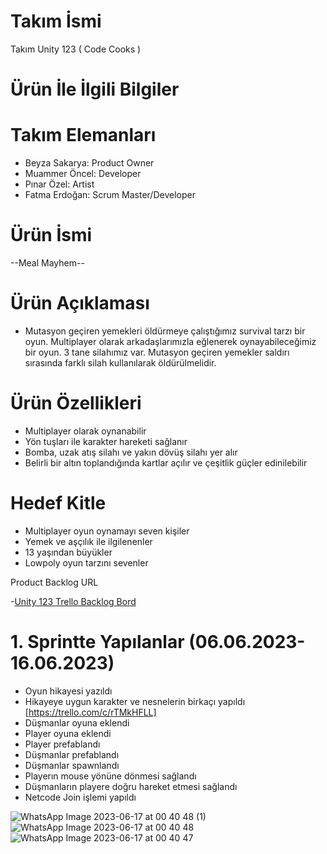 # Takım İsmi
Takım Unity 123 
( Code Cooks )

# Ürün İle İlgili Bilgiler
# Takım Elemanları
- Beyza Sakarya: Product Owner
- Muammer Öncel: Developer
- Pınar Özel: Artist
- Fatma Erdoğan: Scrum Master/Developer

# Ürün İsmi
--Meal Mayhem--

# Ürün Açıklaması
- Mutasyon geçiren yemekleri öldürmeye çalıştığımız survival tarzı bir oyun. Multiplayer olarak arkadaşlarımızla eğlenerek oynayabileceğimiz bir oyun. 3 tane silahımız var. Mutasyon geçiren yemekler saldırı sırasında farklı silah kullanılarak öldürülmelidir. 

# Ürün Özellikleri
- Multiplayer olarak oynanabilir
- Yön tuşları ile karakter hareketi sağlanır
- Bomba, uzak atış silahı ve yakın dövüş silahı yer alır
- Belirli bir altın toplandığında kartlar açılır ve çeşitlik güçler edinilebilir

# Hedef Kitle
- Multiplayer oyun oynamayı seven kişiler
- Yemek ve aşçılık ile ilgilenenler
- 13 yaşından büyükler
- Lowpoly oyun tarzını sevenler

Product Backlog URL

-[Unity 123 Trello Backlog Bord ](https://trello.com/b/NyiKmSk4/google-akademi-bootcamp)

# 1. Sprintte Yapılanlar (06.06.2023-16.06.2023)
- Oyun hikayesi yazıldı
- Hikayeye uygun karakter ve nesnelerin birkaçı yapıldı [https://trello.com/c/rTMkHFLL]
- Düşmanlar oyuna eklendi
- Player oyuna eklendi
- Player prefablandı
- Düşmanlar prefablandı
- Düşmanlar spawnlandı
- Playerın mouse yönüne dönmesi sağlandı
- Düşmanların playere doğru hareket etmesi sağlandı
- Netcode Join işlemi yapıldı

![WhatsApp Image 2023-06-17 at 00 40 48 (1)](https://github.com/Fatmaerdogan/Meal-Mayhem/assets/24254222/cc98fd1b-0b01-48b7-a7ca-290a64138eb4)
![WhatsApp Image 2023-06-17 at 00 40 48](https://github.com/Fatmaerdogan/Meal-Mayhem/assets/24254222/6b6a77c5-9a09-4953-aa05-d7b7012ef4d4)
![WhatsApp Image 2023-06-17 at 00 40 47](https://github.com/Fatmaerdogan/Meal-Mayhem/assets/24254222/7bf1d144-585c-4cd3-9a6d-fc5b824c88d8)


